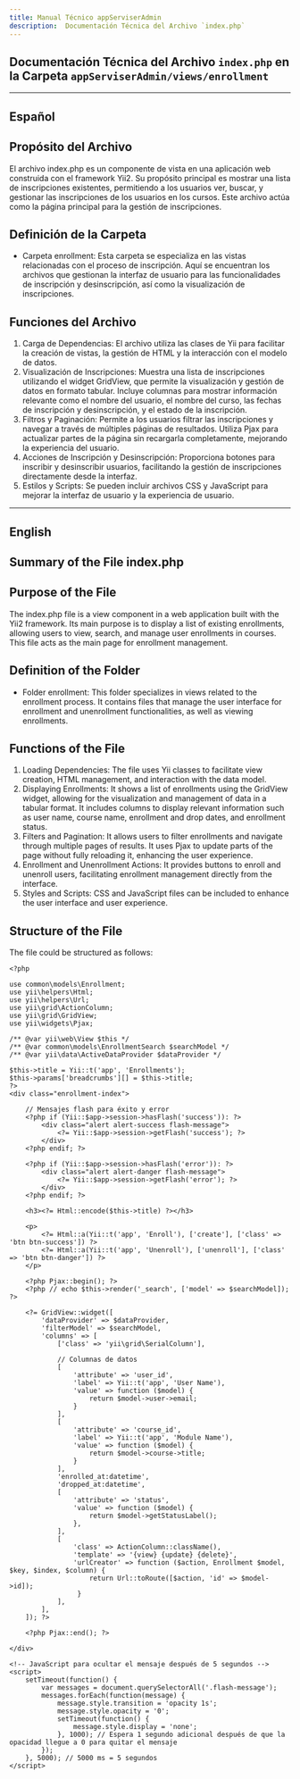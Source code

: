 ```yaml
---
title: Manual Técnico appServiserAdmin
description:  Documentación Técnica del Archivo `index.php`
---
```


## Documentación Técnica del Archivo `index.php` en la Carpeta `appServiserAdmin/views/enrollment`

---

## Español

## Propósito del Archivo
El archivo index.php es un componente de vista en una aplicación web construida con el framework Yii2. Su propósito principal es mostrar una lista de inscripciones existentes, permitiendo a los usuarios ver, buscar, y gestionar las inscripciones de los usuarios en los cursos. Este archivo actúa como la página principal para la gestión de inscripciones.

## Definición de la Carpeta
- Carpeta enrollment: Esta carpeta se especializa en las vistas relacionadas con el proceso de inscripción. Aquí se encuentran los archivos que gestionan la interfaz de usuario para las funcionalidades de inscripción y desinscripción, así como la visualización de inscripciones.

## Funciones del Archivo
1. Carga de Dependencias: El archivo utiliza las clases de Yii para facilitar la creación de vistas, la gestión de HTML y la interacción con el modelo de datos.
2. Visualización de Inscripciones:
Muestra una lista de inscripciones utilizando el widget GridView, que permite la visualización y gestión de datos en formato tabular.
Incluye columnas para mostrar información relevante como el nombre del usuario, el nombre del curso, las fechas de inscripción y desinscripción, y el estado de la inscripción.
3. Filtros y Paginación:
Permite a los usuarios filtrar las inscripciones y navegar a través de múltiples páginas de resultados.
Utiliza Pjax para actualizar partes de la página sin recargarla completamente, mejorando la experiencia del usuario.
4. Acciones de Inscripción y Desinscripción:
Proporciona botones para inscribir y desinscribir usuarios, facilitando la gestión de inscripciones directamente desde la interfaz.
5. Estilos y Scripts:
Se pueden incluir archivos CSS y JavaScript para mejorar la interfaz de usuario y la experiencia de usuario.

---

## English

## Summary of the File index.php

## Purpose of the File
The index.php file is a view component in a web application built with the Yii2 framework. Its main purpose is to display a list of existing enrollments, allowing users to view, search, and manage user enrollments in courses. This file acts as the main page for enrollment management.

## Definition of the Folder
- Folder enrollment: This folder specializes in views related to the enrollment process. It contains files that manage the user interface for enrollment and unenrollment functionalities, as well as viewing enrollments.

## Functions of the File
1. Loading Dependencies: The file uses Yii classes to facilitate view creation, HTML management, and interaction with the data model.
2. Displaying Enrollments:
It shows a list of enrollments using the GridView widget, allowing for the visualization and management of data in a tabular format.
It includes columns to display relevant information such as user name, course name, enrollment and drop dates, and enrollment status.
3. Filters and Pagination:
It allows users to filter enrollments and navigate through multiple pages of results.
It uses Pjax to update parts of the page without fully reloading it, enhancing the user experience.
4. Enrollment and Unenrollment Actions:
It provides buttons to enroll and unenroll users, facilitating enrollment management directly from the interface.
5. Styles and Scripts:
CSS and JavaScript files can be included to enhance the user interface and user experience.

## Structure of the File
The file could be structured as follows:
```
<?php

use common\models\Enrollment;
use yii\helpers\Html;
use yii\helpers\Url;
use yii\grid\ActionColumn;
use yii\grid\GridView;
use yii\widgets\Pjax;

/** @var yii\web\View $this */
/** @var common\models\EnrollmentSearch $searchModel */
/** @var yii\data\ActiveDataProvider $dataProvider */

$this->title = Yii::t('app', 'Enrollments');
$this->params['breadcrumbs'][] = $this->title;
?>
<div class="enrollment-index">

    // Mensajes flash para éxito y error
    <?php if (Yii::$app->session->hasFlash('success')): ?>
        <div class="alert alert-success flash-message">
            <?= Yii::$app->session->getFlash('success'); ?>
        </div>
    <?php endif; ?>

    <?php if (Yii::$app->session->hasFlash('error')): ?>
        <div class="alert alert-danger flash-message">
            <?= Yii::$app->session->getFlash('error'); ?>
        </div>
    <?php endif; ?>

    <h3><?= Html::encode($this->title) ?></h3>

    <p>
        <?= Html::a(Yii::t('app', 'Enroll'), ['create'], ['class' => 'btn btn-success']) ?>
        <?= Html::a(Yii::t('app', 'Unenroll'), ['unenroll'], ['class' => 'btn btn-danger']) ?>
    </p>

    <?php Pjax::begin(); ?>
    <?php // echo $this->render('_search', ['model' => $searchModel]); ?>

    <?= GridView::widget([
        'dataProvider' => $dataProvider,
        'filterModel' => $searchModel,
        'columns' => [
            ['class' => 'yii\grid\SerialColumn'],

            // Columnas de datos
            [
                'attribute' => 'user_id',
                'label' => Yii::t('app', 'User Name'),
                'value' => function ($model) {
                    return $model->user->email;
                }
            ],
            [
                'attribute' => 'course_id',
                'label' => Yii::t('app', 'Module Name'),
                'value' => function ($model) {
                    return $model->course->title;
                }
            ],
            'enrolled_at:datetime',
            'dropped_at:datetime',
            [
                'attribute' => 'status',
                'value' => function ($model) {
                    return $model->getStatusLabel();
                },
            ],
            [
                'class' => ActionColumn::className(),
                'template' => '{view} {update} {delete}',
                'urlCreator' => function ($action, Enrollment $model, $key, $index, $column) {
                    return Url::toRoute([$action, 'id' => $model->id]);
                 }
            ],
        ],
    ]); ?>

    <?php Pjax::end(); ?>

</div>

<!-- JavaScript para ocultar el mensaje después de 5 segundos -->
<script>
    setTimeout(function() {
        var messages = document.querySelectorAll('.flash-message');
        messages.forEach(function(message) {
            message.style.transition = 'opacity 1s';
            message.style.opacity = '0';
            setTimeout(function() {
                message.style.display = 'none';
            }, 1000); // Espera 1 segundo adicional después de que la opacidad llegue a 0 para quitar el mensaje
        });
    }, 5000); // 5000 ms = 5 segundos
</script>
```